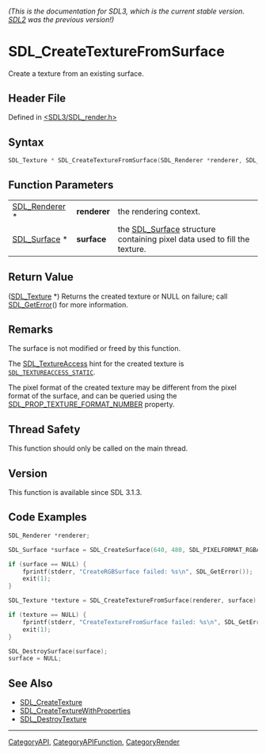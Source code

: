 ###### (This is the documentation for SDL3, which is the current stable version. [SDL2](https://wiki.libsdl.org/SDL2/) was the previous version!)
# SDL_CreateTextureFromSurface

Create a texture from an existing surface.

## Header File

Defined in [<SDL3/SDL_render.h>](https://github.com/libsdl-org/SDL/blob/main/include/SDL3/SDL_render.h)

## Syntax

```c
SDL_Texture * SDL_CreateTextureFromSurface(SDL_Renderer *renderer, SDL_Surface *surface);
```

## Function Parameters

|                                |              |                                                                                          |
| ------------------------------ | ------------ | ---------------------------------------------------------------------------------------- |
| [SDL_Renderer](SDL_Renderer) * | **renderer** | the rendering context.                                                                   |
| [SDL_Surface](SDL_Surface) *   | **surface**  | the [SDL_Surface](SDL_Surface) structure containing pixel data used to fill the texture. |

## Return Value

([SDL_Texture](SDL_Texture) *) Returns the created texture or NULL on
failure; call [SDL_GetError](SDL_GetError)() for more information.

## Remarks

The surface is not modified or freed by this function.

The [SDL_TextureAccess](SDL_TextureAccess) hint for the created texture is
[`SDL_TEXTUREACCESS_STATIC`](SDL_TEXTUREACCESS_STATIC).

The pixel format of the created texture may be different from the pixel
format of the surface, and can be queried using the
[SDL_PROP_TEXTURE_FORMAT_NUMBER](SDL_PROP_TEXTURE_FORMAT_NUMBER) property.

## Thread Safety

This function should only be called on the main thread.

## Version

This function is available since SDL 3.1.3.

## Code Examples

```c
SDL_Renderer *renderer;

SDL_Surface *surface = SDL_CreateSurface(640, 480, SDL_PIXELFORMAT_RGBA8888);

if (surface == NULL) {
    fprintf(stderr, "CreateRGBSurface failed: %s\n", SDL_GetError());
    exit(1);
}

SDL_Texture *texture = SDL_CreateTextureFromSurface(renderer, surface);

if (texture == NULL) {
    fprintf(stderr, "CreateTextureFromSurface failed: %s\n", SDL_GetError());
    exit(1);
}

SDL_DestroySurface(surface);
surface = NULL;
```

## See Also

- [SDL_CreateTexture](SDL_CreateTexture)
- [SDL_CreateTextureWithProperties](SDL_CreateTextureWithProperties)
- [SDL_DestroyTexture](SDL_DestroyTexture)

----
[CategoryAPI](CategoryAPI), [CategoryAPIFunction](CategoryAPIFunction), [CategoryRender](CategoryRender)

